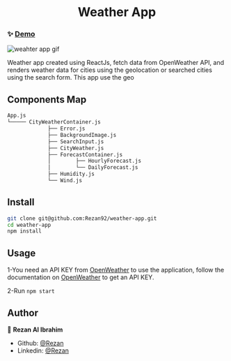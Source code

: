 <h1 align="center">Weather App</h1>

### ✨ [Demo](https://weather92.netlify.app/)

<img alt="weahter app gif" src="src/assets/gif/weather-app.gif" />

Weather app created using ReactJs, fetch data from OpenWeather API, and renders weather data for cities using the geolocation or searched cities using the search form.
This app use the geo
## Components Map

```bash
App.js
└───── CityWeatherContainer.js
             ├── Error.js
             ├── BackgroundImage.js
             ├── SearchInput.js
             ├── CityWeather.js
             ├── ForecastContainer.js
             │        ├── HourlyForecast.js
             │        └── DailyForecast.js
             ├── Humidity.js
             └── Wind.js
```

## Install

```sh
git clone git@github.com:Rezan92/weather-app.git
cd weather-app
npm install
```

## Usage

1-You need an API KEY from [OpenWeather](https://openweathermap.org/) to use the application, follow the documentation on [OpenWeather](https://openweathermap.org/) to get an API KEY.

2-Run `npm start`

## Author

👤 **Rezan Al Ibrahim**

- Github: [@Rezan](https://github.com/rezan92)
- Linkedin: [@Rezan](https://www.linkedin.com/in/rezan-alibrahim)
